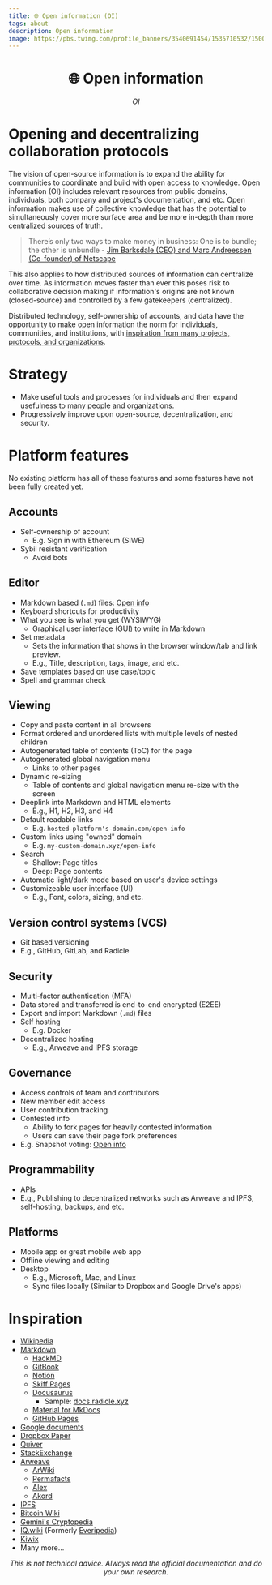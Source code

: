 ```yaml
---
title: 🌐 Open information (OI)
tags: about
description: Open information
image: https://pbs.twimg.com/profile_banners/3540691454/1535710532/1500x500
---
```


<h1 style="text-align: center;">🌐 Open information</h1>

<p style="text-align: center; font-style: italic;">OI </p>


# Opening and decentralizing collaboration protocols

The vision of open-source information is to expand the ability for communities to coordinate and build with open access to knowledge. Open information (OI) includes relevant resources from public domains, individuals, both company and project's documentation, and etc. Open information makes use of collective knowledge that has the potential to simultaneously cover more surface area and be more in-depth than more centralized sources of truth.

> There’s only two ways to make money in business: One is to bundle; the other is unbundle - [Jim Barksdale (CEO) and Marc Andreessen (Co-founder) of Netscape](https://a16z.com/2013/12/18/the-future-of-work-cars-and-the-wisdom-in-saying-no/)

This also applies to how distributed sources of information can centralize over time. As information moves faster than ever this poses risk to collaborative decision making if information's origins are not known (closed-source) and controlled by a few gatekeepers (centralized).

Distributed technology, self-ownership of accounts, and data have the opportunity to make open information the norm for individuals, communities, and institutions, with [inspiration from many projects, protocols, and organizations](#Inspiration).


# Strategy

- Make useful tools and processes for individuals and then expand usefulness to many people and organizations.
- Progressively improve upon open-source, decentralization, and security.


# Platform features

No existing platform has all of these features and some features have not been fully created yet.

## Accounts

- Self-ownership of account
    - E.g. Sign in with Ethereum (SIWE)
- Sybil resistant verification
    - Avoid bots

## Editor

- Markdown based (`.md`) files: [Open info](https://hackmd.io/@openinfo/markdown)
- Keyboard shortcuts for productivity
- What you see is what you get (WYSIWYG)
    - Graphical user interface (GUI) to write in Markdown
- Set metadata
    - Sets the information that shows in the browser window/tab and link preview.
    - E.g., Title, description, tags, image, and etc.
- Save templates based on use case/topic
- Spell and grammar check

## Viewing

- Copy and paste content in all browsers
- Format ordered and unordered lists with multiple levels of nested children
- Autogenerated table of contents (ToC) for the page
- Autogenerated global navigation menu
    - Links to other pages
- Dynamic re-sizing
    - Table of contents and global navigation menu re-size with the screen 
- Deeplink into Markdown and HTML elements
    - E.g., H1, H2, H3, and H4
- Default readable links
    - E.g. `hosted-platform's-domain.com/open-info`
- Custom links using "owned" domain
    - E.g. `my-custom-domain.xyz/open-info`
- Search
    - Shallow: Page titles
    - Deep: Page contents
- Automatic light/dark mode based on user's device settings
- Customizeable user interface (UI)
    - E.g., Font, colors, sizing, and etc.

## Version control systems (VCS)

- Git based versioning
- E.g., GitHub, GitLab, and Radicle

## Security

- Multi-factor authentication (MFA)
- Data stored and transferred is end-to-end encrypted (E2EE)
- Export and import Markdown (`.md`) files
- Self hosting
    - E.g. Docker
- Decentralized hosting
    - E.g., Arweave and IPFS storage

## Governance

- Access controls of team and contributors
- New member edit access
- User contribution tracking
- Contested info
    - Ability to fork pages for heavily contested information
    - Users can save their page fork preferences
- E.g. Snapshot voting: [Open info](https://hackmd.io/@openinfo/daos#Snapshot-voting)

## Programmability

- APIs
- E.g., Publishing to decentralized networks such as Arweave and IPFS, self-hosting, backups, and etc.

## Platforms

- Mobile app or great mobile web app
- Offline viewing and editing
- Desktop
    - E.g., Microsoft, Mac, and Linux
    - Sync files locally (Similar to Dropbox and Google Drive's apps)

# Inspiration

- [Wikipedia](https://www.wikipedia.org)
- [Markdown](https://hackmd.io/@openinfo/markdown)
    - [HackMD](https://hackmd.io/@openguide/hackmd)
    - [GitBook](https://openguide.gitbook.io/gitbook)
    - [Notion](https://openguide.notion.site/openguide/Notion-f2be2968060847d08307f685d2af861d)
    - [Skiff Pages](https://app.skiff.com/docs/30e628c2-ad96-499c-9955-29c76d87e739#gynNAXdPNN2hkOByLitx+b5jAygdM7Q9OUfYBNkVWOA=)
    - [Docusaurus](https://docusaurus.io)
        - Sample: [docs.radicle.xyz](https://docs.radicle.xyz/)
    - [Material for MkDocs](https://squidfunk.github.io/mkdocs-material)
    - [GitHub Pages](https://pages.github.com)
- [Google documents](https://docs.google.com/document/d/1h5SlVd8rRue17lOPDPNXifzc3TyhHZ987n9KuKSze-U/edit#heading=h.buz70iz4rq18)
- [Dropbox Paper](https://www.dropbox.com/paper)
- [Quiver](https://happenapps.com)
- [StackExchange](https://stackexchange.com)
- [Arweave](https://hackmd.io/@openguide/arweave)
    - [ArWiki](https://arwiki.wiki)
    - [Permafacts](https://permafacts.arweave.dev)
    - [Alex](https://alex.arweave.dev)
    - [Akord](https://hackmd.io/@openinfo/akord)
- [IPFS](https://docs.google.com/document/u/0/d/1BEauu3Ohyf8IAjrRgos7qOUYw17Q-5LjMdLq72BY0ck/edit)
- [Bitcoin Wiki](https://en.bitcoin.it/wiki/Main_Page)
- [Gemini's Cryptopedia](https://www.gemini.com/cryptopedia)
- [IQ.wiki](https://iq.wiki) (Formerly [Everipedia](https://everipedia.org/about))
- [Kiwix](https://www.kiwix.org/en/about)
- Many more...

<p style="text-align: center; font-style: italic">This is not technical advice. Always read the official documentation and do your own research.</p>
